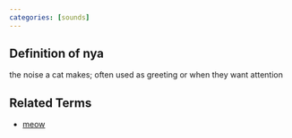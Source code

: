 ```yaml
---
categories: [sounds]
---
```

## Definition of nya

the noise a cat makes; often used as greeting or when they want attention

## Related Terms

- [meow](./meow)
